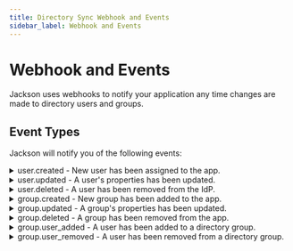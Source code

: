 ```yaml
---
title: Directory Sync Webhook and Events
sidebar_label: Webhook and Events
---
```


# Webhook and Events

Jackson uses webhooks to notify your application any time changes are made to directory users and groups.

## Event Types

Jackson will notify you of the following events:

<details>
  <summary>user.created - New user has been assigned to the app.</summary>
  <p>

```json
{
  "directory_id": "58b5cd9dfaa39d47eb8f5f88631f9a629a232016",
  "event": "user.created",
  "tenant": "boxyhq",
  "product": "jackson",
  "data": {
    "id": "038e767b-9bc6-4dbd-975e-fbc38a8e7d82",
    "first_name": "Deepak",
    "last_name": "Prabhakara",
    "email": "deepak@boxyhq.com",
    "active": true,
    "raw": {
      "schemas": ["urn:ietf:params:scim:schemas:core:2.0:User"],
      "userName": "deepak@boxyhq.com",
      "name": {
        "givenName": "Deepak",
        "familyName": "Prabhakara"
      },
      "emails": [
        {
          "primary": true,
          "value": "deepak@boxyhq.com",
          "type": "work"
        }
      ],
      "title": "CEO",
      "displayName": "Deepak Prabhakara",
      "locale": "en-US",
      "externalId": "00u1ldzzogFkXFmvT5d7",
      "groups": [],
      "password": "7zy5TgxX",
      "active": true,
      "id": "038e767b-9bc6-4dbd-975e-fbc38a8e7d82"
    }
  }
}
```

  </p>

</details>

<details>
  <summary>user.updated - A user's properties has been updated.</summary>
  <p>

```json
{
  "directory_id": "58b5cd9dfaa39d47eb8f5f88631f9a629a232016",
  "event": "user.updated",
  "tenant": "boxyhq",
  "product": "jackson",
  "data": {
    "id": "ebc31d6e-7d62-4f81-b9e5-eb5f1a04ee92",
    "first_name": "Kiran",
    "last_name": "Krishnan",
    "email": "kiran@boxyhq.com",
    "active": true,
    "raw": {
      "schemas": ["urn:ietf:params:scim:schemas:core:2.0:User"],
      "userName": "kiran@boxyhq.com",
      "name": {
        "givenName": "Kiran",
        "familyName": "Krishnan"
      },
      "emails": [
        {
          "primary": true,
          "value": "kiran@boxyhq.com",
          "type": "work"
        }
      ],
      "displayName": "Kiran Krishnan",
      "addresses": [
        {
          "primary": true,
          "region": "Kerala"
        }
      ],
      "locale": "en-US",
      "externalId": "00u3e3cmpdDydXdzV5d7",
      "password": "XJkEp0O6",
      "active": true,
      "id": "ebc31d6e-7d62-4f81-b9e5-eb5f1a04ee92",
      "groups": []
    }
  }
}
```

  </p>
</details>

<details>
  <summary>user.deleted - A user has been removed from the IdP.</summary>
  <p>

```json
{
  "directory_id": "58b5cd9dfaa39d47eb8f5f88631f9a629a232016",
  "event": "user.deleted",
  "tenant": "boxyhq",
  "product": "jackson",
  "data": {
    "id": "ebc31d6e-7d62-4f81-b9e5-eb5f1a04ee92",
    "first_name": "Kiran",
    "last_name": "Krishnan",
    "email": "kiran@boxyhq.com",
    "active": false,
    "raw": {
      "schemas": ["urn:ietf:params:scim:schemas:core:2.0:User"],
      "userName": "kiran@boxyhq.com",
      "name": {
        "givenName": "Kiran",
        "familyName": "Krishnan"
      },
      "emails": [
        {
          "primary": true,
          "value": "kiran@boxyhq.com",
          "type": "work"
        }
      ],
      "displayName": "Kiran Krishnan",
      "addresses": [
        {
          "primary": true,
          "region": "Kerala"
        }
      ],
      "locale": "en-US",
      "externalId": "00u3e3cmpdDydXdzV5d7",
      "password": "XJkEp0O6",
      "active": false,
      "id": "ebc31d6e-7d62-4f81-b9e5-eb5f1a04ee92",
      "groups": []
    }
  }
}
```

  </p>
</details>

<details>
  <summary>group.created - New group has been added to the app.</summary>
  <p>

```json
{
  "directory_id": "58b5cd9dfaa39d47eb8f5f88631f9a629a232016",
  "event": "group.created",
  "tenant": "boxyhq",
  "product": "jackson",
  "data": {
    "id": "29e3adde-b4bb-45fc-bf65-2b44f29fd6f6",
    "name": "dev",
    "raw": {
      "schemas": ["urn:ietf:params:scim:schemas:core:2.0:Group"],
      "displayName": "dev",
      "members": [],
      "id": "29e3adde-b4bb-45fc-bf65-2b44f29fd6f6"
    }
  }
}
```

  </p>
</details>

<details>
  <summary>group.updated - A group's properties has been updated.</summary>
  <p>

```json
{
  "directory_id": "58b5cd9dfaa39d47eb8f5f88631f9a629a232016",
  "event": "group.updated",
  "tenant": "boxyhq",
  "product": "jackson",
  "data": {
    "id": "29e3adde-b4bb-45fc-bf65-2b44f29fd6f6",
    "name": "developers",
    "raw": {
      "schemas": ["urn:ietf:params:scim:schemas:core:2.0:Group"],
      "displayName": "developers",
      "members": [],
      "id": "29e3adde-b4bb-45fc-bf65-2b44f29fd6f6"
    }
  }
}
```

  </p>
</details>

<details>
  <summary>group.deleted - A group has been removed from the app.</summary>
  <p>

```json

```

  </p>
</details>

<details>
  <summary>group.user_added - A user has been added to a directory group.</summary>
  <p>

```json
{
  "directory_id": "58b5cd9dfaa39d47eb8f5f88631f9a629a232016",
  "event": "group.user_added",
  "tenant": "boxyhq",
  "product": "jackson",
  "data": {
    "id": "ebc31d6e-7d62-4f81-b9e5-eb5f1a04ee92",
    "first_name": "Kiran",
    "last_name": "Krishnan",
    "email": "kiran@boxyhq.com",
    "active": true,
    "raw": {
      "schemas": ["urn:ietf:params:scim:schemas:core:2.0:User"],
      "userName": "kiran@boxyhq.com",
      "name": {
        "givenName": "Kiran",
        "familyName": "Krishnan"
      },
      "emails": [
        {
          "primary": true,
          "value": "kiran@boxyhq.com",
          "type": "work"
        }
      ],
      "displayName": "Kiran Krishnan",
      "addresses": [
        {
          "primary": true,
          "region": "Kerala"
        }
      ],
      "locale": "en-US",
      "externalId": "00u3e3cmpdDydXdzV5d7",
      "password": "XJkEp0O6",
      "active": true,
      "id": "ebc31d6e-7d62-4f81-b9e5-eb5f1a04ee92",
      "title": "Developer",
      "groups": []
    },
    "group": {
      "id": "29e3adde-b4bb-45fc-bf65-2b44f29fd6f6",
      "name": "developers",
      "raw": {
        "schemas": ["urn:ietf:params:scim:schemas:core:2.0:Group"],
        "displayName": "developers",
        "members": [],
        "id": "29e3adde-b4bb-45fc-bf65-2b44f29fd6f6"
      }
    }
  }
}
```

  </p>
</details>

<details>
  <summary>group.user_removed - A user has been removed from a directory group.</summary>
  <p>

```json
{
  "directory_id": "58b5cd9dfaa39d47eb8f5f88631f9a629a232016",
  "event": "group.user_removed",
  "tenant": "boxyhq",
  "product": "jackson",
  "data": {
    "id": "ebc31d6e-7d62-4f81-b9e5-eb5f1a04ee92",
    "first_name": "Kiran",
    "last_name": "Krishnan",
    "email": "kiran@boxyhq.com",
    "active": true,
    "raw": {
      "schemas": ["urn:ietf:params:scim:schemas:core:2.0:User"],
      "userName": "kiran@boxyhq.com",
      "name": {
        "givenName": "Kiran",
        "familyName": "Krishnan"
      },
      "emails": [
        {
          "primary": true,
          "value": "kiran@boxyhq.com",
          "type": "work"
        }
      ],
      "displayName": "Kiran Krishnan",
      "addresses": [
        {
          "primary": true,
          "region": "Kerala"
        }
      ],
      "locale": "en-US",
      "externalId": "00u3e3cmpdDydXdzV5d7",
      "password": "XJkEp0O6",
      "active": true,
      "id": "ebc31d6e-7d62-4f81-b9e5-eb5f1a04ee92",
      "title": "Developer",
      "groups": []
    },
    "group": {
      "id": "29e3adde-b4bb-45fc-bf65-2b44f29fd6f6",
      "name": "developers",
      "raw": {
        "schemas": ["urn:ietf:params:scim:schemas:core:2.0:Group"],
        "displayName": "developers",
        "members": [],
        "id": "29e3adde-b4bb-45fc-bf65-2b44f29fd6f6"
      }
    }
  }
}
```

  </p>
</details>
